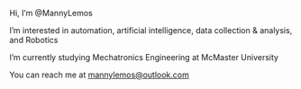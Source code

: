 Hi, I’m @MannyLemos

I’m interested in automation, artificial intelligence, data collection & analysis, and Robotics

I’m currently studying Mechatronics Engineering at McMaster University

You can reach me at mannylemos@outlook.com

<!---
MannyLemos/MannyLemos is a ✨ special ✨ repository because its `README.md` (this file) appears on your GitHub profile.
You can click the Preview link to take a look at your changes.
--->
